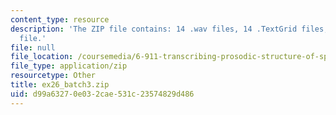 ```yaml
---
content_type: resource
description: 'The ZIP file contains: 14 .wav files, 14 .TextGrid files, and 1 .xls
  file.'
file: null
file_location: /coursemedia/6-911-transcribing-prosodic-structure-of-spoken-utterances-with-tobi-january-iap-2006/d99a63270e032cae531c23574829d486_ex26_batch3.zip
file_type: application/zip
resourcetype: Other
title: ex26_batch3.zip
uid: d99a6327-0e03-2cae-531c-23574829d486
---
```

